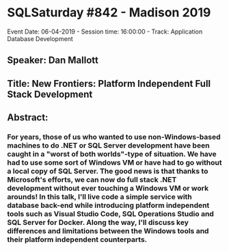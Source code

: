 # SQLSaturday #842 - Madison 2019
Event Date: 06-04-2019 - Session time: 16:00:00 - Track: Application  Database Development
## Speaker: Dan Mallott
## Title: New Frontiers: Platform Independent Full Stack Development
## Abstract:
### For years, those of us who wanted to use non-Windows-based machines to do .NET or SQL Server development have been caught in a "worst of both worlds"-type of situation. We have had to use some sort of Windows VM or have had to go without a local copy of SQL Server. The good news is that thanks to Microsoft's efforts, we can now do full stack .NET development without ever touching a Windows VM or work arounds! In this talk, I'll live code a simple service with database back-end while introducing platform independent tools such as Visual Studio Code, SQL Operations Studio and SQL Server for Docker. Along the way, I'll discuss key differences and limitations between the Windows tools and their platform independent counterparts.
